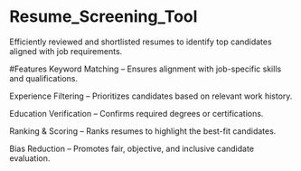 # Resume_Screening_Tool
Efficiently reviewed and shortlisted resumes to identify top candidates aligned with job requirements.

#Features
Keyword Matching – Ensures alignment with job-specific skills and qualifications.

Experience Filtering – Prioritizes candidates based on relevant work history.

Education Verification – Confirms required degrees or certifications.

Ranking & Scoring – Ranks resumes to highlight the best-fit candidates.

Bias Reduction – Promotes fair, objective, and inclusive candidate evaluation.
